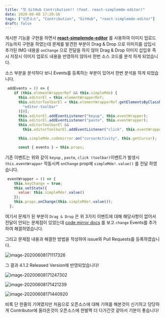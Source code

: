 ```yaml
---
title: "첫 GitHub Contribution!! (feat. react-simplemde-editor)"
date: 2020-06-08 17:20:16
tags: ["오픈소스", "Contribution", "GitHub", "react-simplemde-editor"]
draft: false
---
```


게시판 기능을 구현을 하면서 **[ react-simplemde-editor](https://github.com/RIP21/react-simplemde-editor)** 를 사용하여 이미지 업로드 기능까지 구현을 하였는데 문제를 발견한 부분이 Drag & Drop 으로 이미지를 삽입시 추가된 IMG 내용을 `onChange` 으로 전달을 하지 않아 Drag & Drop 이미지 삽입후 즉시 저장시 이미지 업로드 내용을 반영하지 않아서 한번 소스 코드를 분석 하게 되었습니다.

소스 부분을 분석하다 보니 Events를 등록하는 부분이 있어서 한번 분석을 하게 되었습니다.

```js
 addEvents = () => {
    if (this.elementWrapperRef && this.simpleMde) {
      this.editorEl = this.elementWrapperRef;
      this.editorToolbarEl = this.elementWrapperRef.getElementsByClassName(
        "editor-toolbar"
      )[0];
      this.editorEl.addEventListener("keyup", this.eventWrapper);
      this.editorEl.addEventListener("paste", this.eventWrapper);
      this.editorToolbarEl &&
        this.editorToolbarEl.addEventListener("click", this.eventWrapper);

      this.simpleMde.codemirror.on("cursorActivity", this.getCursor);

      const { events } = this.props;
```

기존 이벤트는 위와 같이 `keyup` , `paste`, `click (toolbar)`이벤트가 발생시 `this.eventWrapper` 작동시켜 `onChange` prop에 `simpleMde!.value()` 를 전달 하였습니다.

```js
 eventWrapper = () => {
    this.keyChange = true;
    this.setState({
      value: this.simpleMde!.value()
    });
    this.props.onChange(this.simpleMde!.value());
  };
```

여기서 문제가 된 부분이 `Drag & Drop` 은 위 3가지 이벤트에 대해 해당사항이 없어서 전달이 안되는 문제점이 있었는데 [code mirror docs](https://codemirror.net/doc/manual.html#events) 를 보고 `change` Events를 추가하여 해결하였습니다.

그리고 문제점 내용과 해결한 방법을 작성하여 issue와 Pull Requests를 등록하였습니다.

![image-20200608171117326](image/첫-GitHub-Contribution-feat-react-simplemde-editor/image-20200608171117326.png)

그 결과 4.1.2 Released Version에 반영되었습니다!

![image-20200608171247302](image/첫-GitHub-Contribution-feat-react-simplemde-editor/image-20200608171247302.png)

![image-20200608171421239](image/첫-GitHub-Contribution-feat-react-simplemde-edito/image-20200608171421239.png)

![image-20200608171440920](image/첫-GitHub-Contribution-feat-react-simplemde-editor/image-20200608171440920.png)

비록 단 한줄의 기여였지만 처음으로 오픈소스에 대해 기여를 해본것이 신기하고 당당하게 Contributor에 올라온것이 오픈소스에 한발짝 더 다가간것 같아서 기분이 좋습니다!
